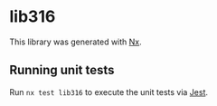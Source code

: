 # lib316

This library was generated with [Nx](https://nx.dev).

## Running unit tests

Run `nx test lib316` to execute the unit tests via [Jest](https://jestjs.io).
